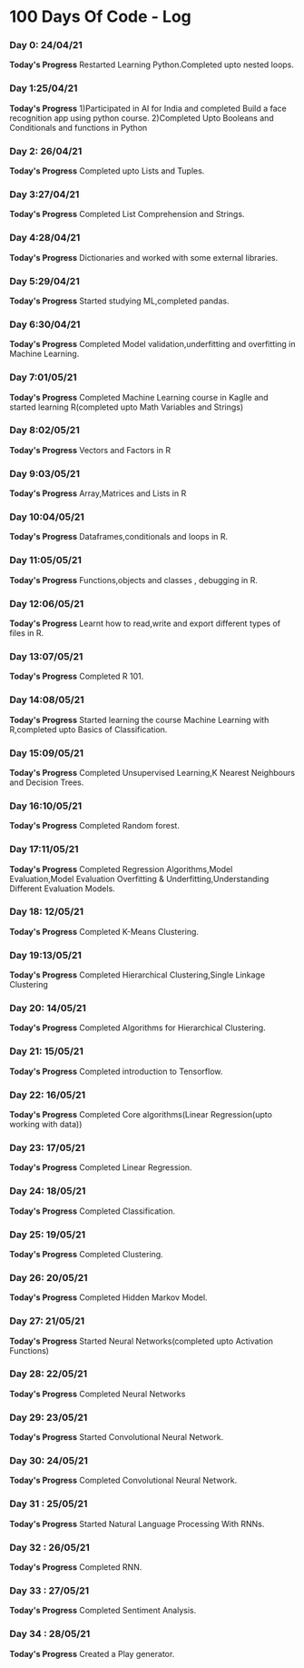 # 100 Days Of Code - Log

### Day 0: 24/04/21 

**Today's Progress** Restarted Learning Python.Completed upto nested loops.

### Day 1:25/04/21
**Today's Progress** 1)Participated in AI for India and completed Build a face recognition app using python course. 
2)Completed Upto Booleans and Conditionals and functions in Python

### Day 2: 26/04/21 

**Today's Progress** Completed upto Lists and Tuples.

### Day 3:27/04/21
**Today's Progress** Completed List Comprehension and Strings.

### Day 4:28/04/21
**Today's Progress** Dictionaries and worked with some external libraries.

### Day 5:29/04/21
**Today's Progress** Started studying ML,completed pandas.

### Day 6:30/04/21
**Today's Progress** Completed Model validation,underfitting and overfitting in Machine Learning.

### Day 7:01/05/21
**Today's Progress** Completed Machine Learning course in Kaglle and started learning R(completed upto Math Variables and Strings)

### Day 8:02/05/21
**Today's Progress** Vectors and Factors in R

### Day 9:03/05/21
**Today's Progress** Array,Matrices and Lists in R

### Day 10:04/05/21
**Today's Progress** Dataframes,conditionals and loops in R.

### Day 11:05/05/21
**Today's Progress** Functions,objects and classes , debugging in R.

### Day 12:06/05/21
**Today's Progress** Learnt how to read,write and export different types of files in R.

### Day 13:07/05/21
**Today's Progress** Completed R 101.

### Day 14:08/05/21
**Today's Progress** Started learning the course Machine Learning with R,completed upto Basics of Classification.

### Day 15:09/05/21
**Today's Progress** Completed Unsupervised Learning,K Nearest Neighbours and Decision Trees.

### Day 16:10/05/21
**Today's Progress** Completed Random forest.

### Day 17:11/05/21
**Today's Progress** Completed Regression Algorithms,Model Evaluation,Model Evaluation Overfitting & Underfitting,Understanding Different Evaluation Models.

### Day 18: 12/05/21
**Today's Progress** Completed K-Means Clustering.

### Day 19:13/05/21
**Today's Progress** Completed Hierarchical Clustering,Single Linkage Clustering 

### Day 20: 14/05/21
**Today's Progress** Completed Algorithms for Hierarchical Clustering.

### Day 21: 15/05/21
**Today's Progress** Completed introduction to Tensorflow.

### Day 22: 16/05/21
**Today's Progress** Completed Core algorithms(Linear Regression(upto working with data))

### Day 23: 17/05/21
**Today's Progress** Completed Linear Regression.

### Day 24: 18/05/21
**Today's Progress** Completed Classification.

### Day 25: 19/05/21
**Today's Progress** Completed Clustering.

### Day 26: 20/05/21
**Today's Progress** Completed Hidden Markov Model.

### Day 27: 21/05/21
**Today's Progress** Started Neural Networks(completed upto Activation Functions)

### Day 28: 22/05/21
**Today's Progress** Completed Neural Networks

### Day 29: 23/05/21
**Today's Progress** Started Convolutional Neural Network.

### Day 30: 24/05/21
**Today's Progress** Completed Convolutional Neural Network.

### Day 31 : 25/05/21
**Today's Progress** Started Natural Language Processing With RNNs.

### Day 32 : 26/05/21
**Today's Progress** Completed RNN.

### Day 33 : 27/05/21
**Today's Progress** Completed Sentiment Analysis.

### Day 34 : 28/05/21
**Today's Progress** Created a Play generator.



